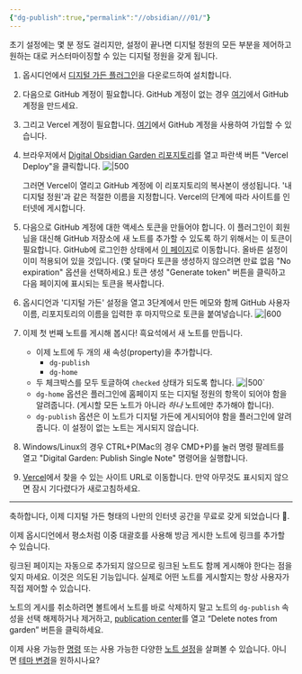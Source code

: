 ```yaml
---
{"dg-publish":true,"permalink":"//obsidian///01/"}
---
```



초기 설정에는 몇 분 정도 걸리지만, 설정이 끝나면 디지털 정원의 모든 부분을 제어하고 원하는 대로 커스터마이징할 수 있는 디지털 정원을 갖게 됩니다.

1. 옵시디언에서 [디지털 가든 플러그인](obsidian://show-plugin?id=digitalgarden)을 다운로드하여 설치합니다.

2. 다음으로 GitHub 계정이 필요합니다. GitHub 계정이 없는 경우 [여기](https://github.com/signup)에서 GitHub 계정을 만드세요.

3. 그리고 Vercel 계정이 필요합니다. [여기](https://vercel.com/signup)에서 GitHub 계정을 사용하여 가입할 수 있습니다.

4. 브라우저에서 [Digital Obsidian Garden 리포지토리](https://github.com/oleeskild/digitalgarden)를 열고 파란색 버튼 "Vercel Deploy"을 클릭합니다. ![|500](https://i.imgur.com/jXKAPWp.png)

   그러면 Vercel이 열리고 GitHub 계정에 이 리포지토리의 복사본이 생성됩니다. '내 디지털 정원'과 같은 적절한 이름을 지정합니다. Vercel의 단계에 따라 사이트를 인터넷에 게시합니다.

5. 다음으로 GitHub 계정에 대한 액세스 토큰을 만들어야 합니다. 이 플러그인이 회원님을 대신해 GitHub 저장소에 새 노트를 추가할 수 있도록 하기 위해서는 이 토큰이 필요합니다. GitHub에 로그인한 상태에서 [이 페이지](https://github.com/settings/tokens/new?scopes=repo)로 이동합니다. 올바른 설정이 이미 적용되어 있을 것입니다. (몇 달마다 토큰을 생성하지 않으려면 만료 없음 "No expiration" 옵션을 선택하세요.) 토큰 생성 "Generate token" 버튼을 클릭하고 다음 페이지에 표시되는 토큰을 복사합니다.

6. 옵시디언과 '디지털 가든' 설정을 열고 3단계에서 만든 메모와 함께 GitHub 사용자 이름, 리포지토리의 이름을 입력한 후 마지막으로 토큰을 붙여넣습니다. ![|600](https://i.imgur.com/nKOqQMu.png)

7. 이제 첫 번째 노트를 게시해 봅시다! 흑요석에서 새 노트를 만듭니다.
	- 이제 노트에 두 개의 새 속성(property)을 추가합니다.
		- `dg-publish`
		- `dg-home`
	- 두 체크박스를 모두 토글하여 `checked` 상태가 되도록 합니다. ![|500](https://i.imgur.com/sQ7Zcqm.png)`
	- `dg-home` 옵션은 플러그인에 홈페이지 또는 디지털 정원의 항목이 되어야 함을 알려줍니다. (게시할 모든 노트가 아니라 _하나_ 노트에만 추가해야 합니다).
	- `dg-publish` 옵션은 이 노트가 디지털 가든에 게시되어야 함을 플러그인에 알려줍니다. 이 설정이 없는 노트는 게시되지 않습니다.

8. Windows/Linux의 경우 CTRL+P(Mac의 경우 CMD+P)를 눌러 명령 팔레트를 열고 "Digital Garden: Publish Single Note" 명령어을 실행합니다.

9. [Vercel](https://vercel.com/dashboard)에서 찾을 수 있는 사이트 URL로 이동합니다. 만약 아무것도 표시되지 않으면 잠시 기다렸다가 새로고침하세요.

---

축하합니다, 이제 디지털 가든 형태의 나만의 인터넷 공간을 무료로 갖게 되었습니다 🎉.

이제 옵시디언에서 평소처럼 이중 대괄호를 사용해 방금 게시한 노트에 링크를 추가할 수 있습니다.

링크된 페이지는 자동으로 추가되지 않으므로 링크된 노트도 함께 게시해야 한다는 점을 잊지 마세요. 이것은 의도된 기능입니다. 실제로 어떤 노트를 게시할지는 항상 사용자가 직접 제어할 수 있습니다.

노트의 게시를 취소하려면 볼트에서 노트를 바로 삭제하지 말고 노트의 `dg-publish` 속성을 선택 해제하거나 제거하고, [publication center](https://dg-docs.ole.dev/getting-started/02-commands/#open-publication-center)를 열고 “Delete notes from garden” 버튼을 클릭하세요.

이제 사용 가능한 [명령](https://dg-docs.ole.dev/getting-started/02-commands/) 또는 사용 가능한 다양한 [노트 설정](https://dg-docs.ole.dev/getting-started/03-note-settings/)을 살펴볼 수 있습니다. 아니면 [테마 변경](https://dg-docs.ole.dev/getting-started/04-appearance-settings/)을 원하시나요?
